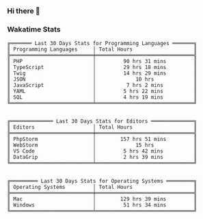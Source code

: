 ### Hi there 👋

<!--
**claserre9/claserre9** is a ✨ _special_ ✨ repository because its `README.md` (this file) appears on your GitHub profile.

Here are some ideas to get you started:

- 🔭 I’m currently working on ...
- 🌱 I’m currently learning ...
- 👯 I’m looking to collaborate on ...
- 🤔 I’m looking for help with ...
- 💬 Ask me about ...
- 📫 How to reach me: ...
- 😄 Pronouns: ...
- ⚡ Fun fact: ...
-->

[//]: # (wakatime-stats)

### Wakatime Stats
```
╔═══════ Last 30 Days Stats for Programming Languages ═══════╗
║ Programming Languages     │ Total Hours                    ║
╠═══════════════════════════╪════════════════════════════════╣
║ PHP                       │         90 hrs 31 mins         ║
║ TypeScript                │         29 hrs 18 mins         ║
║ Twig                      │         14 hrs 29 mins         ║
║ JSON                      │             10 hrs             ║
║ JavaScript                │          7 hrs 2 mins          ║
║ YAML                      │         5 hrs 22 mins          ║
║ SQL                       │         4 hrs 19 mins          ║
╚═══════════════════════════╧════════════════════════════════╝


╔══════════════ Last 30 Days Stats for Editors ══════════════╗
║ Editors                   │ Total Hours                    ║
╠═══════════════════════════╪════════════════════════════════╣
║ PhpStorm                  │        157 hrs 51 mins         ║
║ WebStorm                  │             15 hrs             ║
║ VS Code                   │         5 hrs 42 mins          ║
║ DataGrip                  │         2 hrs 39 mins          ║
╚═══════════════════════════╧════════════════════════════════╝


╔═════════ Last 30 Days Stats for Operating Systems ═════════╗
║ Operating Systems         │ Total Hours                    ║
╠═══════════════════════════╪════════════════════════════════╣
║ Mac                       │        129 hrs 39 mins         ║
║ Windows                   │         51 hrs 34 mins         ║
╚═══════════════════════════╧════════════════════════════════╝
```

[//]: # (end-wakatime-stats)






































































































